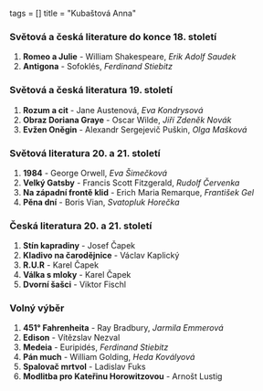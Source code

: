 tags = []
title = "Kubaštová Anna"

### Světová a česká literature do konce 18. století
1. __Romeo a Julie__ - William Shakespeare, _Erik Adolf Saudek_
0. __Antigona__ - Sofoklés, _Ferdinand Stiebitz_

### Světová a česká literatura 19. století
1. __Rozum a cit__ - Jane Austenová, _Eva Kondrysová_
0. __Obraz Doriana Graye__ - Oscar Wilde, _Jiří Zdeněk Novák_
0. __Evžen Oněgin__ - Alexandr Sergejevič Puškin, _Olga Mašková_

### Světová literatura 20. a 21. století
1. __1984__ - George Orwell, _Eva Šimečková_
0. __Velký Gatsby__ - Francis Scott Fitzgerald, _Rudolf Červenka_
0. __Na západní frontě klid__ - Erich Maria Remarque, _František Gel_
0. __Pěna dní__ - Boris Vian, _Svatopluk Horečka_

### Česká literatura 20. a 21. století
1. __Stín kapradiny__ - Josef Čapek
0. __Kladivo na čarodějnice__ - Václav Kaplický
0. __R.U.R__ - Karel Čapek
0. __Válka s mloky__ - Karel Čapek
0. __Dvorní šašci__ - Viktor Fischl

### Volný výběr
1. __451° Fahrenheita__ - Ray Bradbury, _Jarmila Emmerová_
0. __Edison__ - Vítězslav Nezval
0. __Medeia__ - Euripidés, _Ferdinand Stiebitz_
0. __Pán much__ - William Golding, _Heda Kovályová_
0. __Spalovač mrtvol__ - Ladislav Fuks
0. __Modlitba pro Kateřinu Horowitzovou__ - Arnošt Lustig
